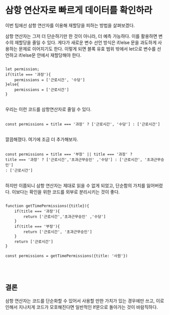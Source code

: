 # 삼항 연산자로 빠르게 데이터를 확인하라

이번 팁에선 삼항 연산자를 이용해 재할당을 피하는 방법을 살펴보겠다. 

삼항 연산자는 그저 더 단순하기만 한 것이 아니라, 더 예측 가능하다.  이를 활용하면 변수의 재할당을 줄일 수 있다. 
게다가 새로운 변수 선언 방식은 if/else 문을 과도하게 사용하는 문제로 이어지기도 한다. 
이렇게 되면 블록 유효 범위 밖에서 let으로 변수를 선언하고 if/else문 안에서 재할당해야 한다. 

<pre>
<code>
let permission;
if(title === '과장'){
    permissions = ['근로시간', '수당'] 
}else{
    permissions = ['근로시간']
}
</code>
</pre>

우리는 이런 코드를 삼항연산자로 줄일 수 있다. 


<pre>
<code>
const permissions = title === '과장' ? ['근로시간', '수당'] : ['근로시간']
</code>
</pre>

깔끔해졌다. 여기에 조금 더 추가해보자. 

<pre>
<code>
const permissions = title === '부장' || title === '과장' ? 
title === '과장' ? ['근로시간','초과근무승인' ,'수당'] : ['근로시간', '초과근무승인']
: ['근로시간']
</code>
</pre>


하지만 이쯤되니 삼항 연산자는 제대로 읽을 수 없게 되었고, 단순함의 가치를 잃어버렸다. 
이보다는 확인을 위한 코드를 외부로 분리시키는 것이 좋다. 

<pre>
<code>
function getTimePermissions({title}){
    if(title === '과장'){
        return ['근로시간','초과근무승인' ,'수당']
    }
    if(title === '부장'){
        return ['근로시간', '초과근무승인']
    }
    return ['근로시간']
}

const permissions = getTimePermissions({title: '사원'})
</code>
</pre>

<br>

## 결론

삼항 연산자는 코드를 단순화할 수 있어서 사용할 만한 가치가 있는 경우에만 쓰고, 이로 인해서 지나치게 코드가 모호해진다면 일반적인 If문으로 돌아가는 것이 바람직하다. 

